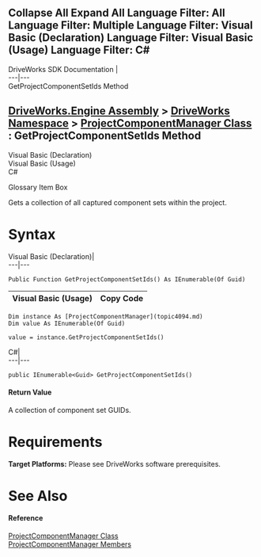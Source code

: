 Collapse All Expand All Language Filter: All  Language Filter: Multiple  Language Filter: Visual Basic (Declaration) Language Filter: Visual Basic (Usage) Language Filter: C#  
---  
DriveWorks SDK Documentation  |   
---|---  
GetProjectComponentSetIds Method   
  
[DriveWorks.Engine Assembly](topic2156.md) > [DriveWorks Namespace](topic2159.md) > [ProjectComponentManager Class](topic4094.md) : GetProjectComponentSetIds Method  
---  
  
Visual Basic (Declaration)    
Visual Basic (Usage)    
C# 

Glossary Item Box

Gets a collection of all captured component sets within the project. 

# Syntax

Visual Basic (Declaration)|   
---|---  
      
    
    Public Function GetProjectComponentSetIds() As IEnumerable(Of Guid)  
  
Visual Basic (Usage)| Copy Code  
---|---  
      
    
    Dim instance As [ProjectComponentManager](topic4094.md)
    Dim value As IEnumerable(Of Guid)
     
    value = instance.GetProjectComponentSetIds()  
  
C#|   
---|---  
      
    
    public IEnumerable<Guid> GetProjectComponentSetIds()  
  
#### Return Value

A collection of component set GUIDs.

# Requirements

**Target Platforms:** Please see DriveWorks software prerequisites.

# See Also

#### Reference

[ProjectComponentManager Class](topic4094.md)   
[ProjectComponentManager Members](topic4095.md)


